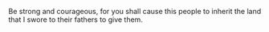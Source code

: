 Be strong and courageous, for you shall cause this people to inherit the land that I swore to their fathers to give them.
